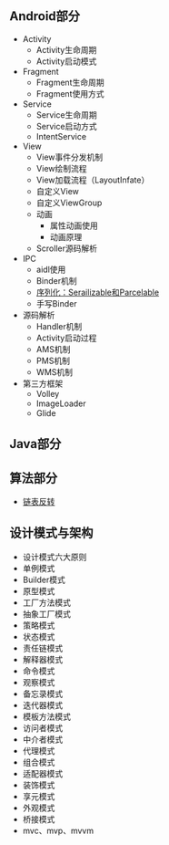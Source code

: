 Android部分
-------
* Activity
  * Activity生命周期
  * Activity启动模式
* Fragment
  * Fragment生命周期
  * Fragment使用方式
* Service
  * Service生命周期 
  * Service启动方式
  * IntentService
* View
  * View事件分发机制
  * View绘制流程
  * View加载流程（LayoutInfate）
  * 自定义View
  * 自定义ViewGroup
  * 动画
    * 属性动画使用
    * 动画原理
  * Scroller源码解析
* IPC
  * aidl使用
  * Binder机制
  * [序列化：Serailizable和Parcelable](http://www.jianshu.com/p/51f560de0df3)
  * 手写Binder
* 源码解析
  * Handler机制
  * Activity启动过程
  * AMS机制
  * PMS机制
  * WMS机制
* 第三方框架
  * Volley
  * ImageLoader
  * Glide


Java部分
-------

算法部分
-------
* [链表反转](http://www.jianshu.com/p/b2e595a518af)

设计模式与架构
-------
* 设计模式六大原则
* 单例模式
* Builder模式
* 原型模式
* 工厂方法模式
* 抽象工厂模式
* 策略模式
* 状态模式
* 责任链模式
* 解释器模式
* 命令模式
* 观察模式
* 备忘录模式
* 迭代器模式
* 模板方法模式
* 访问者模式
* 中介者模式
* 代理模式
* 组合模式
* 适配器模式
* 装饰模式
* 享元模式
* 外观模式
* 桥接模式
* mvc、mvp、mvvm
